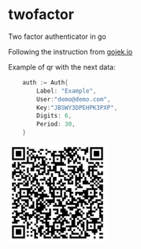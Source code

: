 # twofactor
Two factor authenticator in go

Following the instruction from [gojek.io](https://www.gojek.io/blog/a-diy-two-factor-authenticator-in-golang)


Example of qr with the next data:
```go
	auth := Auth{
		Label: "Example",
		User:"demo@demo.com",
		Key:"JBSWY3DPEHPK3PXP",
		Digits: 6,
		Period: 30,
	}
```

<img src="./hotp/testqr.jpeg" width="200" height="200">

